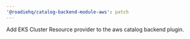 ```yaml
---
'@roadiehq/catalog-backend-module-aws': patch
---
```


Add EKS Cluster Resource provider to the aws catalog backend plugin.
